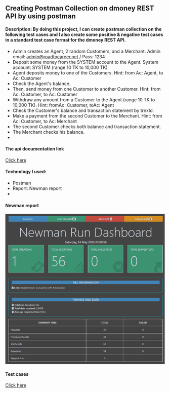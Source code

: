 
## Creating Postman Collection on dmoney REST API by using postman 

#### Description: By doing this project, I can create postman collection on the following test cases and I also create some positive & negative test cases in a standard test case format for the dmoney REST API.
- Admin creates an Agent, 2 random Customers, and a Merchant.
  Admin email: admin@roadtocareer.net / Pass: 1234
- Deposit some money from the SYSTEM account to the Agent.
  System account: SYSTEM (range 10 TK to 10,000 TK)
- Agent deposits money to one of the Customers.
  Hint: from Ac: Agent, to Ac: Customer
- Check the Agent's balance.
- Then, send money from one Customer to another Customer.
  Hint: from Ac: Customer, to Ac: Customer
- Withdraw any amount from a Customer to the Agent (range 10 TK to 10,000 TK).
  Hint: fromAc: Customer, toAc: Agent
- Check the Customer's balance and transaction statement by trnxId.
- Make a payment from the second Customer to the Merchant.
  Hint: from Ac: Customer, to Ac: Merchant
- The second Customer checks both balance and transaction statement.
- The Merchant checks his balance.
- 
#### The api documentation link
[Click here](https://l.facebook.com/l.php?u=https%3A%2F%2Fdocumenter.getpostman.com%2Fview%2F39893426%2F2sB2jAaSx1%3Ffbclid%3DIwZXh0bgNhZW0CMTAAYnJpZBExWG1RTlBFaXNXZzhsTGVwaAEe7EAjpI9Q8PXs8dTdOtZvyt1oJB_kjUOrH6LUrqmUGdHaUpLztMxHYAJ1yRE_aem_yVGVJxNbHy0KZlqaK_2zlw&h=AT1cziRHT1W-cZTejgMYLD4IG31CVQLt6jAwrtGcExUPesqqiwA42sxnTMppam_oA6uhDj29GRcl7h1dVHYEJyMX4V4yFON-zK3e7QJ6jYts9eih05kYyDduX4vbQ-Piy_-nOw)

#### Technology I used:
- Postman
- Report: Newman report
- 
#### Newman report
![image alt](https://github.com/hasiroy879/Dummy_API_Automation_Postman/blob/main/dmoney.png?raw=true)

#### Test cases 
[Click here](https://l.facebook.com/l.php?u=https%3A%2F%2Fdocs.google.com%2Fspreadsheets%2Fd%2F1maIFjeB-W_wAslsM0ITNFZKSU8POEZnn%2Fedit%3Fusp%3Ddrivesdk%26ouid%3D108828473512528251679%26rtpof%3Dtrue%26sd%3Dtrue%26fbclid%3DIwZXh0bgNhZW0CMTAAYnJpZBExWG1RTlBFaXNXZzhsTGVwaAEeLO-Xjub0SAvqhk91fiz69aYhKvy-5squm428kpfSsBMRhM3TmZ7zSn-1LpU_aem_ZzNxUlzl73gq1XSkCBOMOw&h=AT3REcB4PQUGGH_2qRbYCs0OHJB2k9NdCBZpdO5lmM1JMRNYtFyNcdgUt_PW9_U-LlQ19xwNVd2bVI2-WIi_IC4UMBhl5fvS6o1C4mcuZKeJ5mTGFX29fq1TTfk_PdEabjBTaQ)
